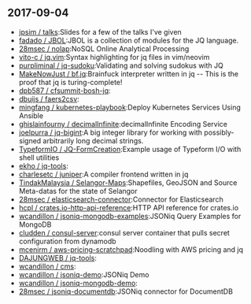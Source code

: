 ## 2017-09-04

* [jpsim / talks](https://github.com/jpsim/talks):Slides for a few of the talks I've given
* [fadado / JBOL](https://github.com/fadado/JBOL):JBOL is a collection of modules for the JQ language.
* [28msec / nolap](https://github.com/28msec/nolap):NoSQL Online Analytical Processing
* [vito-c / jq.vim](https://github.com/vito-c/jq.vim):Syntax highlighting for jq files in vim/neovim
* [purpliminal / jq-sudoku](https://github.com/purpliminal/jq-sudoku):Validating and solving sudokus with JQ
* [MakeNowJust / bf.jq](https://github.com/MakeNowJust/bf.jq):Brainfuck interpreter written in jq -- This is the proof that jq is turing-complete!
* [dpb587 / cfsummit-bosh-jq](https://github.com/dpb587/cfsummit-bosh-jq):
* [dbuijs / faers2csv](https://github.com/dbuijs/faers2csv):
* [mingfang / kubernetes-playbook](https://github.com/mingfang/kubernetes-playbook):Deploy Kubernetes Services Using Ansible
* [ghislainfourny / decimalInfinite](https://github.com/ghislainfourny/decimalInfinite):decimalInfinite Encoding Service
* [joelpurra / jq-bigint](https://github.com/joelpurra/jq-bigint):A big integer library for working with possibly-signed arbitrarily long decimal strings.
* [TypeformIO / JQ-FormCreation](https://github.com/TypeformIO/JQ-FormCreation):Example usage of Typeform I/O with shell utilities
* [ekho / jq-tools](https://github.com/ekho/jq-tools):
* [charlesetc / juniper](https://github.com/charlesetc/juniper):A compiler frontend written in jq
* [TindakMalaysia / Selangor-Maps](https://github.com/TindakMalaysia/Selangor-Maps):Shapefiles, GeoJSON and Source Meta-datas for the state of Selangor
* [28msec / elasticsearch-connector](https://github.com/28msec/elasticsearch-connector):Connector for Elasticsearch
* [hcpl / crates.io-http-api-reference](https://github.com/hcpl/crates.io-http-api-reference):HTTP API reference for crates.io
* [wcandillon / jsoniq-mongodb-examples](https://github.com/wcandillon/jsoniq-mongodb-examples):JSONiq Query Examples for MongoDB
* [cludden / consul-server](https://github.com/cludden/consul-server):consul server container that pulls secret configuration from dynamodb
* [mcenirm / aws-pricing-scratchpad](https://github.com/mcenirm/aws-pricing-scratchpad):Noodling with AWS pricing and jq
* [DAJUNGWEB / jq-tools](https://github.com/DAJUNGWEB/jq-tools):
* [wcandillon / cms](https://github.com/wcandillon/cms):
* [wcandillon / jsoniq-demo](https://github.com/wcandillon/jsoniq-demo):JSONiq Demo
* [wcandillon / jsoniq-mongodb-demo](https://github.com/wcandillon/jsoniq-mongodb-demo):
* [28msec / jsoniq-documentdb](https://github.com/28msec/jsoniq-documentdb):JSONiq connector for DocumentDB
